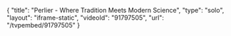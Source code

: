 {
    "title": "Perlier - Where Tradition Meets Modern Science",
    "type": "solo",
    "layout": "iframe-static",
    "videoId": "91797505",
    "url": "\/tvpembed\/91797505"
}